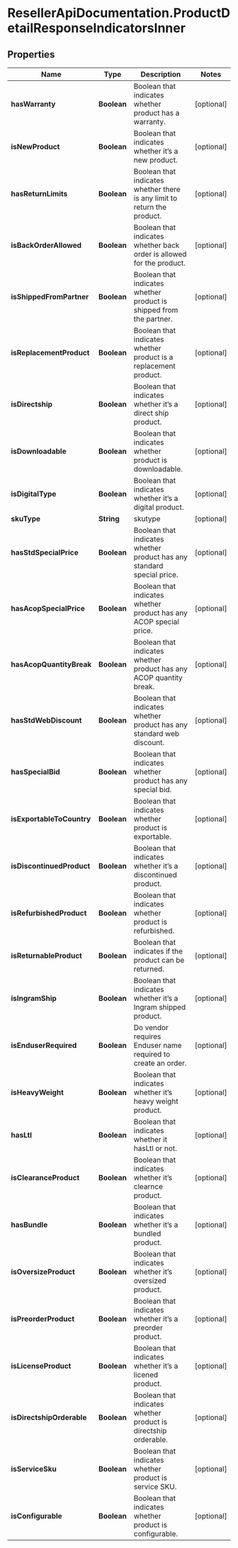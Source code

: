 # ResellerApiDocumentation.ProductDetailResponseIndicatorsInner

## Properties

Name | Type | Description | Notes
------------ | ------------- | ------------- | -------------
**hasWarranty** | **Boolean** | Boolean that indicates whether product has a warranty. | [optional] 
**isNewProduct** | **Boolean** | Boolean that indicates whether it’s a new product.  | [optional] 
**hasReturnLimits** | **Boolean** | Boolean that indicates whether there is any limit to return the product. | [optional] 
**isBackOrderAllowed** | **Boolean** | Boolean that indicates whether back order is allowed for the product. | [optional] 
**isShippedFromPartner** | **Boolean** | Boolean that indicates whether product is shipped from the partner. | [optional] 
**isReplacementProduct** | **Boolean** | Boolean that indicates whether product is a replacement product. | [optional] 
**isDirectship** | **Boolean** | Boolean that indicates whether it’s a direct ship product. | [optional] 
**isDownloadable** | **Boolean** | Boolean that indicates whether product is downloadable. | [optional] 
**isDigitalType** | **Boolean** | Boolean that indicates whether it’s a digital product.  | [optional] 
**skuType** | **String** | skutype | [optional] 
**hasStdSpecialPrice** | **Boolean** | Boolean that indicates whether product has any standard special price. | [optional] 
**hasAcopSpecialPrice** | **Boolean** | Boolean that indicates whether product has any ACOP special price. | [optional] 
**hasAcopQuantityBreak** | **Boolean** | Boolean that indicates whether product has any ACOP quantity break. | [optional] 
**hasStdWebDiscount** | **Boolean** | Boolean that indicates whether product has any standard web discount. | [optional] 
**hasSpecialBid** | **Boolean** | Boolean that indicates whether product has any special bid. | [optional] 
**isExportableToCountry** | **Boolean** | Boolean that indicates whether product is exportable. | [optional] 
**isDiscontinuedProduct** | **Boolean** | Boolean that indicates whether it’s a discontinued product. | [optional] 
**isRefurbishedProduct** | **Boolean** | Boolean that indicates whether product is refurbished. | [optional] 
**isReturnableProduct** | **Boolean** | Boolean that indicates if the product can be returned. | [optional] 
**isIngramShip** | **Boolean** | Boolean that indicates whether it’s a Ingram shipped product. | [optional] 
**isEnduserRequired** | **Boolean** | Do vendor requires Enduser name required to create an order. | [optional] 
**isHeavyWeight** | **Boolean** | Boolean that indicates whether it’s  heavy weight product. | [optional] 
**hasLtl** | **Boolean** | Boolean that indicates whether it hasLtl or not. | [optional] 
**isClearanceProduct** | **Boolean** | Boolean that indicates whether it’s clearnce product. | [optional] 
**hasBundle** | **Boolean** | Boolean that indicates whether it’s a bundled product. | [optional] 
**isOversizeProduct** | **Boolean** | Boolean that indicates whether it’s oversized product. | [optional] 
**isPreorderProduct** | **Boolean** | Boolean that indicates whether it’s a preorder product. | [optional] 
**isLicenseProduct** | **Boolean** | Boolean that indicates whether it’s a licened product. | [optional] 
**isDirectshipOrderable** | **Boolean** | Boolean that indicates whether product is directship orderable. | [optional] 
**isServiceSku** | **Boolean** | Boolean that indicates whether product is service SKU. | [optional] 
**isConfigurable** | **Boolean** | Boolean that indicates whether product is configurable. | [optional] 


